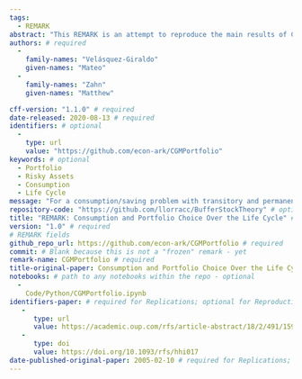 ```yaml
---
tags:
  - REMARK
abstract: "This REMARK is an attempt to reproduce the main results of Cocco, Gomes, & Maenhout (2005), 'Consumption and Portfolio Choice Over the Life Cycle' (https://academic.oup.com/rfs/article-abstract/18/2/491/1599892)" # abstract: optional
authors: # required
  -
    family-names: "Velásquez-Giraldo"
    given-names: "Mateo"
  -
    family-names: "Zahn"
    given-names: "Matthew"

cff-version: "1.1.0" # required 
date-released: 2020-08-13 # required
identifiers: # optional
  - 
    type: url
    value: "https://github.com/econ-ark/CGMPortfolio"
keywords: # optional
  - Portfolio
  - Risky Assets
  - Consumption
  - Life Cycle
message: "For a consumption/saving problem with transitory and permanent shocks and unbounded (CRRA) utility, this paper derives conditions under which a nondegenerate solution exists, and under which a target wealth ratio exists; all results are paired with illustrative numerical solutions." # required
repository-code: "https://github.com/llorracc/BufferStockTheory" # optional
title: "REMARK: Consumption and Portfolio Choice Over the Life Cycle" # required
version: "1.0" # required
# REMARK fields
github_repo_url: https://github.com/econ-ark/CGMPortfolio # required 
commit: # Blank because this is not a "frozen" remark - yet 
remark-name: CGMPortfolio # required 
title-original-paper: Consumption and Portfolio Choice Over the Life Cycle # required for Replications
notebooks: # path to any notebooks within the repo - optional
  - 
    Code/Python/CGMPortfolio.ipynb
identifiers-paper: # required for Replications; optional for Reproductions
   - 
      type: url 
      value: https://academic.oup.com/rfs/article-abstract/18/2/491/1599892
   - 
      type: doi
      value: https://doi.org/10.1093/rfs/hhi017
date-published-original-paper: 2005-02-10 # required for Replications; optional for Reproductions
---
```

